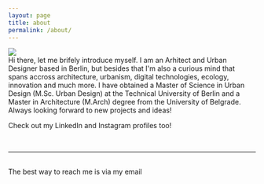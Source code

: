 ```yaml
---
layout: page
title: about
permalink: /about/
---
```


<img class="col one right" src="/img/prof_pic.jpg">

<br/>
Hi there, let me brifely introduce myself. I am an Arhitect and Urban Designer based in Berlin, but besides that I'm also a curious mind that spans accross architecture, urbanism, digital technologies, ecology, innovation and much more. I have obtained a Master of Science in Urban Design (M.Sc. Urban Design) at the Technical University of Berlin and a Master in Architecture (M.Arch) degree from the University of Belgrade. Always looking forward to new projects and ideas!

Check out my LinkedIn and Instagram profiles too!

<br/>
<hr/>
<br/>
<span class="contacticon center">
	<a href="mailto:uros.arch@hotmail.com"><i class="fa fa-envelope-square"></i></a>
	<a href="https://www.linkedin.com/in/uros-stojadinovic-a654b895" target="_blank"><i class="fa fa-linkedin-square"></i></a>
	<a href="https://www.instagram.com/uros_arch" target="_blank"><i class="fa fa-instagram"></i></a>
</span>

<div class="col three caption">
	The best way to reach me is via my email
</div>

